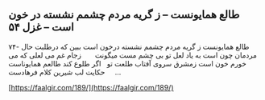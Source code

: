 ## طالع همایونست – ز گریه مردم چشمم نشسته در خون است – غزل ۵۴


۷۴- طالع همایونست ز گریه مردم چشمم نشسته درخون است ببین که درطلبت حال مردمان چون است به یاد لعل تو بی چشم مست میگونت       زجام غم می لعلی که می خورم خون است زمشرق سروی آفتاب طلعت تو   اگر طلوع کند طالعم همایوناست حکایت لب شیرین کلام فرهادست     &#8230;

[https://faalgir.com/189/](https://faalgir.com/189/) 
